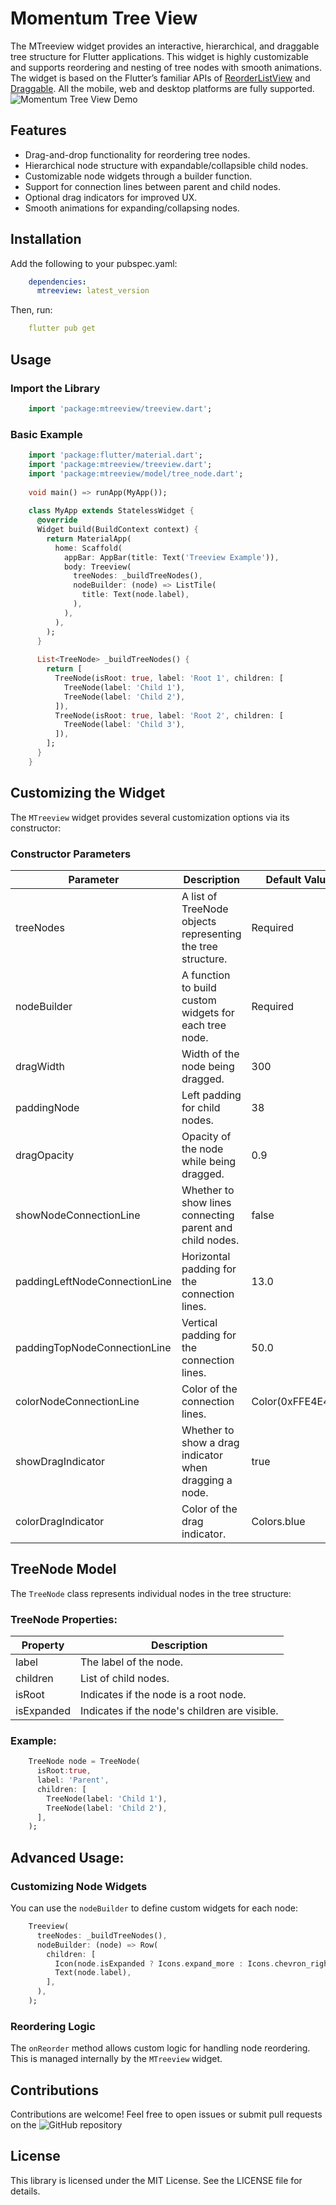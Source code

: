 # Momentum Tree View
The MTreeview widget provides an interactive, hierarchical, and draggable tree structure for Flutter applications. This widget is highly customizable and supports reordering and nesting of tree nodes with smooth animations.
The widget is based on the Flutter’s familiar APIs of [ReorderListView](https://api.flutter.dev/flutter/material/ReorderableListView-class.html) and [Draggable](https://api.flutter.dev/flutter/widgets/Draggable-class.html). All the mobile, web and desktop platforms are fully supported.
![Momentum Tree View Demo](https://media.giphy.com/media/y3zFTCr4PI4oJUWuF2/giphy.gif)

## Features

* Drag-and-drop functionality for reordering tree nodes.
* Hierarchical node structure with expandable/collapsible child nodes.
* Customizable node widgets through a builder function.
* Support for connection lines between parent and child nodes.
* Optional drag indicators for improved UX.
* Smooth animations for expanding/collapsing nodes.

## Installation

Add the following to your pubspec.yaml:
```yaml
    dependencies:
      mtreeview: latest_version
```
Then, run:
```yaml
    flutter pub get
```

## Usage

### Import the Library
```dart
    import 'package:mtreeview/treeview.dart';
```

### Basic Example
```dart
    import 'package:flutter/material.dart';
    import 'package:mtreeview/treeview.dart';
    import 'package:mtreeview/model/tree_node.dart';
    
    void main() => runApp(MyApp());
    
    class MyApp extends StatelessWidget {
      @override
      Widget build(BuildContext context) {
        return MaterialApp(
          home: Scaffold(
            appBar: AppBar(title: Text('Treeview Example')),
            body: Treeview(
              treeNodes: _buildTreeNodes(),
              nodeBuilder: (node) => ListTile(
                title: Text(node.label),
              ),
            ),
          ),
        );
      }
    
      List<TreeNode> _buildTreeNodes() {
        return [
          TreeNode(isRoot: true, label: 'Root 1', children: [
            TreeNode(label: 'Child 1'),
            TreeNode(label: 'Child 2'),
          ]),
          TreeNode(isRoot: true, label: 'Root 2', children: [
            TreeNode(label: 'Child 3'),
          ]),
        ];
      }
    }
```

## Customizing the Widget

The `MTreeview` widget provides several customization options via its constructor:

### Constructor Parameters
| Parameter                         | Description                                                   | Default Value       |
|-----------------------------------|---------------------------------------------------------------|---------------------|
| treeNodes                         | A list of TreeNode objects representing the tree structure.   | Required            |
| nodeBuilder                       | A function to build custom widgets for each tree node.        | Required            |
| dragWidth                         | Width of the node being dragged.                              | 300                 |
| paddingNode                       | Left padding for child nodes.                                 | 38                  |
| dragOpacity                       | Opacity of the node while being dragged.                      | 0.9                 |
| showNodeConnectionLine            | Whether to show lines connecting parent and child nodes.      | false               |
| paddingLeftNodeConnectionLine     | Horizontal padding for the connection lines.                  | 13.0                |
| paddingTopNodeConnectionLine      | Vertical padding for the connection lines.                    | 50.0                |
| colorNodeConnectionLine           | Color of the connection lines.                                | Color(0xFFE4E4E7)   |
| showDragIndicator                 | Whether to show a drag indicator when dragging a node.        | true                |
| colorDragIndicator                | Color of the drag indicator.                                  | Colors.blue         |

## TreeNode Model
The `TreeNode` class represents individual nodes in the tree structure:
### TreeNode Properties:
| Property   | Description                                   |
|------------|-----------------------------------------------|
| label      | The label of the node.                        |
| children   | List of child nodes.                          |
| isRoot     | Indicates if the node is a root node.         |
| isExpanded | Indicates if the node's children are visible. |

### Example:
```dart
    TreeNode node = TreeNode(
      isRoot:true,
      label: 'Parent',
      children: [
        TreeNode(label: 'Child 1'),
        TreeNode(label: 'Child 2'),
      ],
    );
```

## Advanced Usage:

### Customizing Node Widgets
You can use the `nodeBuilder` to define custom widgets for each node:
```dart
    Treeview(
      treeNodes: _buildTreeNodes(),
      nodeBuilder: (node) => Row(
        children: [
          Icon(node.isExpanded ? Icons.expand_more : Icons.chevron_right),
          Text(node.label),
        ],
      ),
    );
```

### Reordering Logic
The `onReorder` method allows custom logic for handling node reordering. This is managed internally by the `MTreeview` widget.

## Contributions
Contributions are welcome! Feel free to open issues or submit pull requests on the ![GitHub repository]()

## License
This library is licensed under the MIT License. See the LICENSE file for details.

